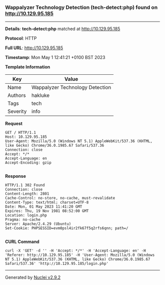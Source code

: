 ### Wappalyzer Technology Detection (tech-detect:php) found on http://10.129.95.185
---
**Details**: **tech-detect:php**  matched at http://10.129.95.185

**Protocol**: HTTP

**Full URL**: http://10.129.95.185

**Timestamp**: Mon May 1 12:41:21 +0100 BST 2023

**Template Information**

| Key | Value |
|---|---|
| Name | Wappalyzer Technology Detection |
| Authors | hakluke |
| Tags | tech |
| Severity | info |

**Request**
```http
GET / HTTP/1.1
Host: 10.129.95.185
User-Agent: Mozilla/5.0 (Windows NT 5.1) AppleWebKit/537.36 (KHTML, like Gecko) Chrome/36.0.1985.67 Safari/537.36
Connection: close
Accept: */*
Accept-Language: en
Accept-Encoding: gzip


```

**Response**
```http
HTTP/1.1 302 Found
Connection: close
Content-Length: 2801
Cache-Control: no-store, no-cache, must-revalidate
Content-Type: text/html; charset=UTF-8
Date: Mon, 01 May 2023 11:41:20 GMT
Expires: Thu, 19 Nov 1981 08:52:00 GMT
Location: login.php
Pragma: no-cache
Server: Apache/2.4.29 (Ubuntu)
Set-Cookie: PHPSESSID=evm0psl4ir2fk67f5q2rfs6qnn; path=/


```


**CURL Command**
```
curl -X 'GET' -d '' -H 'Accept: */*' -H 'Accept-Language: en' -H 'Referer: http://10.129.95.185' -H 'User-Agent: Mozilla/5.0 (Windows NT 5.1) AppleWebKit/537.36 (KHTML, like Gecko) Chrome/36.0.1985.67 Safari/537.36' 'http://10.129.95.185/login.php'
```
---
Generated by [Nuclei v2.9.2](https://github.com/projectdiscovery/nuclei)